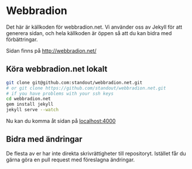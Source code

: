 # Webbradion

Det här är källkoden för webbradion.net. Vi använder oss av Jekyll för att
generera sidan, och hela källkoden är öppen så att du kan bidra med förbättringar.

Sidan finns på http://webbradion.net/

## Köra webbradion.net lokalt

```bash
git clone git@github.com:standout/webbradion.net.git
# or git clone https://github.com/standout/webbradion.net.git
# if you have problems with your ssh keys
cd webbradion.net
gem install jekyll
jekyll serve --watch
```

Nu kan du komma åt sidan på [localhost:4000](http://localhost:4000/)

## Bidra med ändringar

De flesta av er har inte direkta skrivrättigheter till repositoryt.
Istället får du gärna göra en pull request med föreslagna ändringar.
